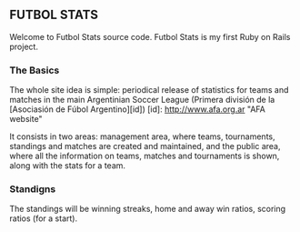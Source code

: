 ## FUTBOL STATS ##

Welcome to Futbol Stats source code. Futbol Stats is my first Ruby on Rails project.

### The Basics ###

The whole site idea is simple: periodical release of statistics for teams and matches in the main Argentinian Soccer League (Primera divisi&oacute;n de la [Asociasi&oacute;n de F&uacute;bol Argentino][id])
[id]: http://www.afa.org.ar "AFA website"

It consists in two areas: management area, where teams, tournaments, standings and matches are created and maintained, and the public area, where all the information on teams, matches and tournaments is shown, along with the stats for a team.

### Standigns ###

The standings will be winning streaks, home and away win ratios, scoring ratios (for a start).
